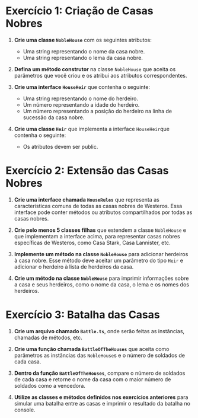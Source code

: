 # Exercício 1: Criação de Casas Nobres

1. **Crie uma classe `NobleHouse`** com os seguintes atributos:
   - Uma string representando o nome da casa nobre.
   - Uma string representando o lema da casa nobre.
   

2. **Defina um método construtor** na classe `NobleHouse` que aceita os parâmetros que você criou e os atribui aos atributos correspondentes.

3. **Crie uma interface `HouseHeir`** que contenha o seguinte:
   - Uma string representando o nome do herdeiro.
   - Um número representando a idade do herdeiro.
   - Um número representando a posição do herdeiro na linha de sucessão da casa nobre.
   

4. **Crie uma classe `Heir`** que implementa a interface `HouseHeir`que contenha o seguinte:
   - Os atributos devem ser public.


# Exercício 2: Extensão das Casas Nobres

1. **Crie uma interface chamada `HouseRules`** que representa as características comuns de todas as casas nobres de Westeros. Essa interface pode conter métodos ou atributos compartilhados por todas as casas nobres.

2. **Crie pelo menos 5 classes filhas** que estendem a classe `NobleHouse` e que implementam a interface acima, para representar casas nobres específicas de Westeros, como Casa Stark, Casa Lannister, etc.

2. **Implemente um método na classe `NobleHouse`** para adicionar herdeiros à casa nobre. Esse método deve aceitar um parâmetro do tipo `Heir` e adicionar o herdeiro à lista de herdeiros da casa.

4. **Crie um método na classe `NobleHouse`** para imprimir informações sobre a casa e seus herdeiros, como o nome da casa, o lema e os nomes dos herdeiros.



# Exercício 3: Batalha das Casas

1. **Crie um arquivo chamado `Battle.ts`**, onde serão feitas as instâncias, chamadas de métodos, etc.

1. **Crie uma função chamada `BattleOfTheHouses`** que aceita como parâmetros as instâncias das `NobleHouse`s e o número de soldados de cada casa.

2. **Dentro da função `BattleOfTheHouses`**, compare o número de soldados de cada casa e retorne o nome da casa com o maior número de soldados como a vencedora.

3. **Utilize as classes e métodos definidos nos exercícios anteriores** para simular uma batalha entre as casas e imprimir o resultado da batalha no console.
